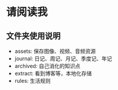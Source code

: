 # 请阅读我

## 文件夹使用说明

- assets: 保存图像、视频、音频资源
- journal: 日记、周记、月记、季度记、年记
- archived: 自己消化的知识点
- extract: 看到博客等，本地化存储
- rules: 生活规则

